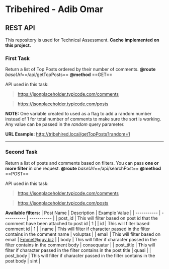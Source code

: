 # Tribehired - Adib Omar
## REST API 
This repository is used for Technical Assessment.
**Cache implemented on this project.**

### First Task
Return a list of Top Posts ordered by their number of comments.
**@route** *baseUrl*==/api/getTopPosts==
**@method** ==GET==

API used in this task:
> https://jsonplaceholder.typicode.com/comments

> https://jsonplaceholder.typicode.com/posts

**NOTE:**
One variable created to used as a flag to add a random number instead of 1 for total number of comments to make sure the sort is working. Any value can be passed in the *random* query parameter.

**URL Example:** http://tribehired.local/getTopPosts?random=1

---
### Second Task
Return a list of posts and comments based on filters.
You can pass **one or more filter** in one request.
**@route** *baseUrl*==/api/searchPost==
**@method** ==POST==

API used in this task:
> https://jsonplaceholder.typicode.com/comments

> https://jsonplaceholder.typicode.com/posts

**Available filters:**
| Post Name | Description | Example Value |
| ----------- | ----------- | ----------- | 
| post_id | This will filter based on post id that the comment have been attached to post id | 1 |
| id | This will filter based comment id | 1 |
| name | This will filter if character passed in the filter contains in the comment name | voluptas |
| email | This will filter based on email | Emmet@guy.biz |
| body | This will filter if character passed in the filter contains in the comment body | consequatur |
| post_title | This will filter if character passed in the filter contains in the post title | quasi |
| post_body | This will filter if character passed in the filter contains in the post body | sint |
